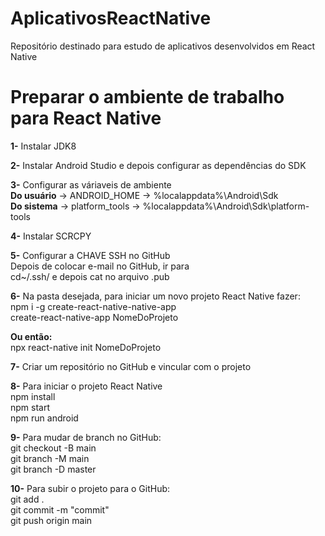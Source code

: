 # AplicativosReactNative
Repositório destinado para estudo de aplicativos desenvolvidos em React Native

<h1>Preparar o ambiente de trabalho para React Native</h1>
<strong>1-</strong> Instalar JDK8

<strong>2-</strong> Instalar Android Studio e depois configurar as dependências do SDK

<strong>3-</strong> Configurar as váriaveis de ambiente <br>
<strong>Do usuário</strong> -> ANDROID_HOME -> %localappdata%\Android\Sdk <br>
<strong>Do sistema</strong> -> platform_tools -> %localappdata%\Android\Sdk\platform-tools <br>

<strong>4-</strong> Instalar SCRCPY

<strong>5-</strong> Configurar a CHAVE SSH no GitHub<br>
Depois de colocar e-mail no GitHub, ir para <br>
cd~/.ssh/ e depois cat no arquivo .pub<br>

<strong>6-</strong> Na pasta desejada, para iniciar um novo projeto React Native fazer:<br>
npm i -g create-react-native-native-app<br>
create-react-native-app NomeDoProjeto<br>

<strong>Ou então:</strong><br>
npx react-native init NomeDoProjeto<br>

<strong>7-</strong> Criar um repositório no GitHub e vincular com o projeto

<strong>8-</strong> Para iniciar o projeto React Native<br>
npm install<br>
npm start<br>
npm run android<br>

<strong>9-</strong> Para mudar de branch no GitHub:<br>
git checkout -B main<br>
git branch -M main<br>
git branch -D master<br>

<strong>10-</strong> Para subir o projeto para o GitHub:<br>
git add .<br>
git commit -m "commit"<br>
git push origin main<br>
